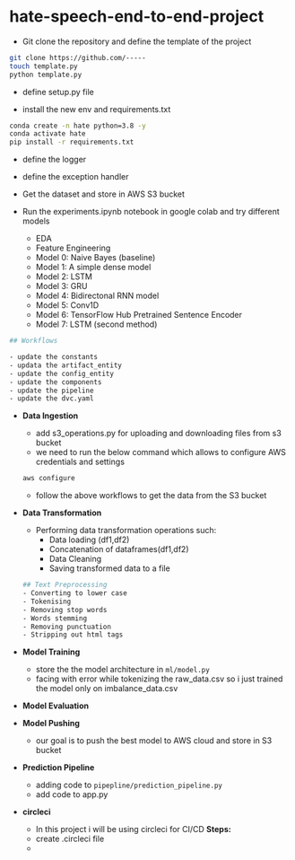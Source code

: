 # hate-speech-end-to-end-project


- Git clone the repository and define the template of the project
```bash
git clone https://github.com/-----
touch template.py
python template.py
```

- define setup.py file

- install the new env and requirements.txt
```bash
conda create -n hate python=3.8 -y
conda activate hate
pip install -r requirements.txt
```

- define the logger
- define the exception handler

- Get the dataset and store in AWS S3 bucket
- Run the experiments.ipynb notebook in google colab and try different models
    - EDA
    - Feature Engineering
    - Model 0: Naive Bayes (baseline)
    - Model 1: A simple dense model
    - Model 2: LSTM
    - Model 3: GRU
    - Model 4: Bidirectonal RNN model
    - Model 5: Conv1D
    - Model 6: TensorFlow Hub Pretrained Sentence Encoder
    - Model 7: LSTM (second method)

```bash
## Workflows

- update the constants
- updata the artifact_entity
- update the config_entity
- update the components
- update the pipeline
- update the dvc.yaml
```

- **Data Ingestion**
    - add s3_operations.py for uploading and downloading files from s3 bucket 
    - we need to run the below command which allows to configure AWS credentials and settings 
    ```bash
    aws configure
    ```
    - follow the above workflows to get the data from the S3 bucket

- **Data Transformation**
    - Performing data transformation operations such:
        - Data loading (df1,df2)
        - Concatenation of dataframes(df1,df2)
        - Data Cleaning
        - Saving transformed data to a file
    ```bash
    ## Text Preprocessing
    - Converting to lower case
    - Tokenising
    - Removing stop words
    - Words stemming
    - Removing punctuation
    - Stripping out html tags
    ```
- **Model Training**
    - store the the model architecture in `ml/model.py` 
    - facing with error while tokenizing the raw_data.csv so i just trained the model only on imbalance_data.csv


- **Model Evaluation**

- **Model Pushing**
    - our goal is to push the best model to AWS cloud and store in S3 bucket


- **Prediction Pipeline**
    - adding code to `pipepline/prediction_pipeline.py`
    - add code to app.py


- **circleci**
    - In this project i will be using circleci for CI/CD
    **Steps:**
    - create .circleci file
    - 

